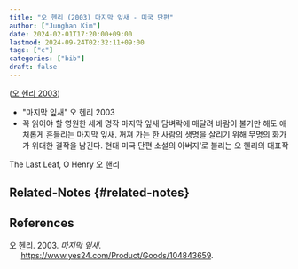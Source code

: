 ```yaml
---
title: "오 헨리 (2003) 마지막 잎새 - 미국 단편"
author: ["Junghan Kim"]
date: 2024-02-01T17:20:00+09:00
lastmod: 2024-09-24T02:32:11+09:00
tags: ["c"]
categories: ["bib"]
draft: false
---
```


(<a href="#citeproc_bib_item_1">오 헨리 2003</a>)

-   "마지막 잎새" 오 헨리 2003
-   꼭 읽어야 할 영원한 세계 명작 마지막 잎새 담벼락에 매달려 바람이 불기만 해도 애처롭게 흔들리는 마지막 잎새. 꺼져 가는 한 사람의 생명을 살리기 위해 무명의 화가가 위대한 결작을 남긴다. 현대 미국 단편 소설의 아버지‘로 불리는 오 헨리의 대표작

The Last Leaf, O Henry 오 핸리


## Related-Notes {#related-notes}

## References

<style>.csl-entry{text-indent: -1.5em; margin-left: 1.5em;}</style><div class="csl-bib-body">
  <div class="csl-entry"><a id="citeproc_bib_item_1"></a>오 헨리. 2003. <i>마지막 잎새</i>. <a href="https://www.yes24.com/Product/Goods/104843659">https://www.yes24.com/Product/Goods/104843659</a>.</div>
</div>
